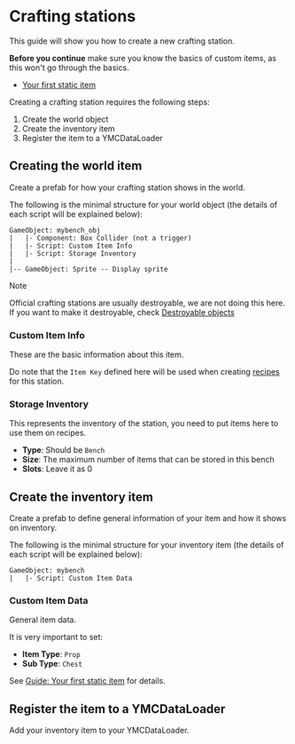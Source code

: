 # Crafting stations

This guide will show you how to create a new crafting station.

**Before you continue** make sure you know the basics of custom items, as this won't go through the basics.

- [Your first static item](./your-first-item.md)


Creating a crafting station requires the following steps:

1. Create the world object
2. Create the inventory item
3. Register the item to a YMCDataLoader


## Creating the world item

Create a prefab for how your crafting station shows in the world.

The following is the minimal structure for your world object (the details of each script will be explained below):

```
GameObject: mybench_obj
|	|- Component: Box Collider (not a trigger)
|	|- Script: Custom Item Info
|	|- Script: Storage Inventory
|
|-- GameObject: Sprite -- Display sprite

```

> [!NOTE]
> Official crafting stations are usually destroyable, we are not doing this here.
> If you want to make it destroyable, check [Destroyable objects](./destroyable-objects.md)


### Custom Item Info

These are the basic information about this item.

Do note that the `Item Key` defined here will be used when creating [recipes](./craft-recipes.md) for this station.


### Storage Inventory

This represents the inventory of the station, you need to put items here to use them on recipes.

- **Type**: Should be `Bench`
- **Size**: The maximum number of items that can be stored in this bench
- **Slots**: Leave it as 0


## Create the inventory item

Create a prefab to define general information of your item and how it shows on inventory.

The following is the minimal structure for your inventory item (the details of each script will be explained below):

```
GameObject: mybench
|	|- Script: Custom Item Data

```

### Custom Item Data

General item data.

It is very important to set:

- **Item Type**: `Prop`
- **Sub Type**: `Chest`

See [Guide: Your first static item](./your-first-item.md) for details.


## Register the item to a YMCDataLoader

Add your inventory item to your YMCDataLoader.

